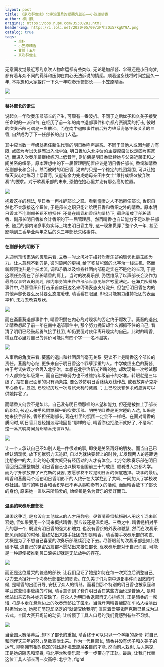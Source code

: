 ```yaml
---
layout: post
title: 《京吹群像志》北宇治温柔的爱哭鬼部长——小笠原晴香
author: 梓川楓
original: https://bbs.hupu.com/35300281.html
header-img: https://i.loli.net/2020/05/09/zP7h2Ox5FkgUY9A.png
catalog: true
tags:
    - 虎扑
    - 小笠原晴香
    - 黄前十五年
    - 京吹群像志
---
```

无意间发觉最近写的京吹人物命运都有些类似, 无论是加部酱、伞哥还是小日向梦, 都有着与众不同的羁绊和压抑在内心无法诉说的情感。顺着这条线将时间拉回久一年,
本期想和大家探讨一下久一年吹奏乐部部长——小笠原晴香。

  

![](https://i.loli.net/2020/05/09/zP7h2Ox5FkgUY9A.png)

 ****

 **替补部长的诞生**

  

说起久一年吹奏乐部部长的产生, 可颇有一番波折。不同于之后优子和久美子接受任命时的一派和气, 在经历了前一年的南中退部事件和京都府赛铜奖的打击,
彼时的吹奏乐部可谓是一盘散沙。而在南中退部事件前后努力维系高低年级关系的三香, 自然成为了下一任部长的热门人选。

  

其中应当数一年级就担任新生代表的明日香呼声最高。不同于其他人或因为能力有限, 或因为考试失误而进入北宇治, 明日香加入北宇治的主要原因仅仅是因为离家近,
而进入吹奏乐部继续练习上低音号, 则仿佛是明日香延续她与父亲近藤正和之间关系的纽带。原本理想中的下一届管理层配置应该是明日香任部长,
香织和晴香任副部长和会计。然而彼时的明日香, 渴求的只是一个稳定的社团氛围, 可以让她每天安心地练习上低音号,
又能有余力完成她母亲田中女士“维持成绩or放弃吹奏”的要求。对于吹奏乐部的未来, 恐怕在她心里并没有那么高的位置。

  

![](https://i.loli.net/2020/05/09/voVRpxGJ7fH3CDP.jpg)

  

抱着这样的想法, 明日香一再推辞部长之职。看到憧憬之人不愿担任部长, 香织自然也不会承接这个职位,
于是部长之职只能让给明日香和香织之外的晴香。原本明日香甚至连副部长都不想担任, 还是在晴香和香织的坚持下,
最终组成了部长晴香、副部长明日香和会计香织的下一届管理层。然而晴香也自知能力不足以胜任部长, 随后的部内诸多事务实际上均由明日香主导,
这一现象贯穿了整个久一年, 甚至影响到三香毕业两年之后的久三年部长失格事件。

 ****

 **在副部长的阴影下**

  

从迎新现场表演的表现来看, 三香一时之间对于扭转吹奏乐部的现状也是无能为力。让人意想不到的是, 彼时顾问的更换,
给了积贫积弱的北宇治一线生机。然而新顾问泷升是个技术流, 调和矛盾以及维持社团内部稳定实在不是他的长项, 于是这项任务落在了部长晴香的肩上。当时的吹奏乐部,
仍然维系了以声部长会议作为最高议事会议的规则, 部内事务皆由各声部部长意见综合考量决定。在海兵队排练事件中, 尽管香织和打击乐首席田边名来明确表态支持泷升,
但包括明日香在内的其他声部长要么反对要么态度暧昧, 晴香看在眼里, 却也只能努力维持社团的表面平和, 无力去改变现状。

  

![](https://i.loli.net/2020/05/09/ZCB8apyuRle2boG.png)

  

而在斋藤葵退部事件中, 晴香积攒在内心的对现状的否定终于爆发了。葵酱的退出, 让晴香想起了前一年在南中退部事件中, 那个努力挽留却什么都抓不住的自己;
看清了明明已经鼓起勇气接手社团, 却仍要面对伙伴离开现实的自己。此时的晴香, 横亘在心里对自己的评价可能只有四个字——名不副实。

  

![](https://i.loli.net/2020/05/09/WA7Klq9snOjcSTv.jpg)

  

从事后的角度来看, 葵酱的退出和社团风气毫无关系, 更谈不上是晴香这个部长的责任。葵酱的心结, 更多来自于明日香这个罪孽深重的人。中学成绩出色的葵酱,
由于考试失误才会落入北宇治。本想在北宇治韬光养晦的她, 却发现每一次考试那个人都排在年级第一, 而自己拼命努力也不过维持年级前十的水准。转眼就是三年级了,
摆在自己面前的只有两条路, 要么效仿明日香继续双线作战, 或者放弃萨克斯专心备考。显然, 已经经历过一次考试失利的葵酱,
手上已经没有多余的底牌可以供她挥霍了。

  

而晴香又何尝不是如此。自己没有明日香那样的人望和能力, 但还是被推上了部长的职位, 被迫去接手风雨飘摇中的吹奏乐部。明明明日香是更合适的人选,
如果是她来接手部长, 香织担任副部长, 现在社团的氛围一定会不一样吧。在面对晴香的质问时, 明日香只是轻描淡写地回复“那样的话, 晴香你也拒绝不就好了,
不是吗”, 这一番灵魂拷问竟让晴香无言以对。

  

![](https://i.loli.net/2020/05/09/Uq6YSjhfgP1lHAQ.jpg)

  

让一个人承认自己不如别人是一件很难的事, 即使是关系再好的朋友。而当自己已经认清现状, 放下包袱努力去追赶, 自以为就快要赶上的时候,
却发现两人的差距远比想象中的大, 此时的心境大概只有经历过的人才有体会。北宇治吹奏乐部在明日香回归后重整旗鼓, 明日香自己也以模考全国前三十的成绩,
顺利进入京都大学。而为了升学放弃了萨克斯的葵酱, 志愿学校不过是明日香的保底选择。故事的最后, 晴香和葵酱两个活在明日香阴影下的人终于在大学找到了共鸣,
一同加入了学校吹奏社团。彼时的明日香和香织早已不再从事吹奏有关的活动, 而当晴香放下了部长的身份, 原来她一直以来所热爱的, 始终都是名为音乐的爱好而已。

 ****

 **温柔的吹奏乐部部长**

  

温柔这种词, 是夸没有其他优点的人才用的吧。尽管晴香很抗拒别人用这个词来形容她, 但如果要用一个词来概括晴香, 那应该还是温柔吧。三香之中,
晴香是相对平凡的那一个, 既没有明日香的强大和魄力, 也没有香织的外表和聪慧, 然而在吹奏乐部风雨飘摇的时候,
最终站出来接手社团的却是晴香。晴香接手吹奏乐部的初衷, 大概是为了不想自己喜爱的吹奏乐部继续沉沦下去。尽管眼前的吹奏乐部是如此残破不堪,
连自己的亲密战友都不愿站出来接任部长, 但吹奏乐部对于自己而言, 可能是一种即使被推到风口浪尖却就是无法放手的存在。

  

![](https://i.loli.net/2020/05/09/mofJSEpkatCLUy9.jpg)

  

而正是这位爱哭的普通的部长, 让我们见证了她是如何在每一次哭泣后调整自己, 尽力去承担好一个吹奏乐部部长的职责。在久美子们为南中退部事件而困惑的时候,
是晴香的出面开导, 安抚了众人的情绪。而看到那个特别的明日香也被家庭和学业这些琐事缠绕的时候, 晴香意识到了也许明日香在某些方面也是普通人,
是时候站出来去弥补她的空缺了。在众人为明日香退部而无心排练时, 正是晴香的一席话,
将原本走在悬崖边上的吹奏乐部拉了回来。当泷升问晴香能否在车站大楼演出时担当solo, 她那句简短却坚定的“就请交给我吧”,
宣告着爱哭鬼萨克斯已经成为过去式。全国大赛开场前的动员, 让听惯了工具人口号的我们竟感到有些不习惯。

  

![](https://i.loli.net/2020/05/09/9URnqyH7N3FsOpl.png)

  

当全国大赛落幕后, 卸下了部长的重担, 晴香终于可以只以一个学姐的身份, 将自己和同伴这三年的努力尽数宣泄出来。作为一代目部长,
晴香并没有优子和久美子的运气, 能够拥有相对稳定的社团环境去施展各自的才能, 然而前人栽树, 后人乘凉, 正是她的隐忍和坚持,
将北宇治吹奏乐部一步一步带向了正轨。最后, 让我们代替这位工具人部长再一次高呼: 北宇治, fight!

  
  
  

